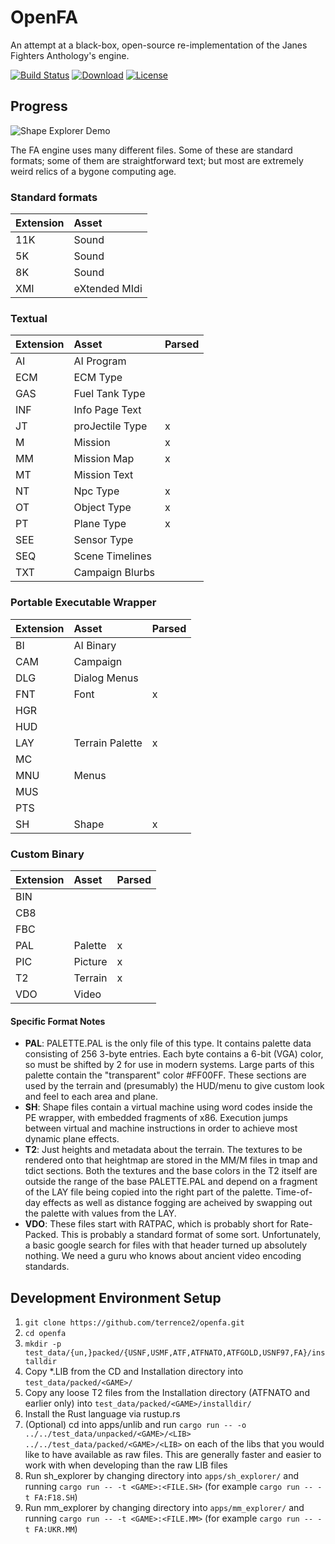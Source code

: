 # OpenFA

An attempt at a black-box, open-source re-implementation of the Janes Fighters Anthology's engine.

[![Build Status](https://badge.buildkite.com/5f5710df0c75ea999ada3ed52d0967537cdc7859253fcf89ab.svg)](https://buildkite.com/openfa/continuous-integration)
[![Download](https://img.shields.io/static/v1.svg?label=download&message=latest&color=important)](https://github.com/terrence2/openfa/releases/latest)
[![License](https://img.shields.io/static/v1.svg?label=license&message=GPLv3&color=informational)](https://github.com/terrence2/openfa/blob/master/LICENSE)

## Progress

![Shape Explorer Demo](assets/sh_explorer_demo-19-03-10.gif)

The FA engine uses many different files. Some of these are standard formats; some of them are straightforward text;
but most are extremely weird relics of a bygone computing age.

### Standard formats

| Extension | Asset           |
| --------- |:--------------- |
| 11K       | Sound           |
| 5K        | Sound           |
| 8K        | Sound           |
| XMI       | eXtended MIdi   |

### Textual

| Extension | Asset           | Parsed   |
| --------- |:--------------- | -------- |
| AI        | AI Program      |          |
| ECM       | ECM Type        |          |
| GAS       | Fuel Tank Type  |          |
| INF       | Info Page Text  |          |
| JT        | proJectile Type | x        |
| M         | Mission         | x        |
| MM        | Mission Map     | x        |
| MT        | Mission Text    |          |
| NT        | Npc Type        | x        |
| OT        | Object Type     | x        |
| PT        | Plane Type      | x        |
| SEE       | Sensor Type     |          |
| SEQ       | Scene Timelines |          |
| TXT       | Campaign Blurbs |          |

### Portable Executable Wrapper

| Extension | Asset           | Parsed   |
| --------- |:--------------- | -------- |
| BI        | AI Binary       |          |
| CAM       | Campaign        |          |
| DLG       | Dialog Menus    |          |
| FNT       | Font            | x        |
| HGR       |                 |          |
| HUD       |                 |          |
| LAY       | Terrain Palette | x        |
| MC        |                 |          |
| MNU       | Menus           |          |
| MUS       |                 |          |
| PTS       |                 |          |
| SH        | Shape           | x        |

### Custom Binary

| Extension | Asset           | Parsed   |
| --------- |:--------------- | -------- |
| BIN       |                 |          |
| CB8       |                 |          |
| FBC       |                 |          |
| PAL       | Palette         | x        |
| PIC       | Picture         | x        |
| T2        | Terrain         | x        |
| VDO       | Video           |          |

#### Specific Format Notes

* **PAL**: PALETTE.PAL is the only file of this type. It contains palette data consisting of 256 3-byte entries.
Each byte contains a 6-bit (VGA) color, so must be shifted by 2 for use in modern systems. Large parts of this
palette contain the "transparent" color #FF00FF. These sections are used by the terrain and (presumably) the HUD/menu
to give custom look and feel to each area and plane.
* **SH**: Shape files contain a virtual machine using word codes inside the PE wrapper, with embedded fragments of x86.
Execution jumps between virtual and machine instructions in order to achieve most dynamic plane effects.
* **T2**: Just heights and metadata about the terrain. The textures to be rendered onto that heightmap are stored
in the MM/M files in tmap and tdict sections. Both the textures and the base colors in the T2 itself are outside
the range of the base PALETTE.PAL and depend on a fragment of the LAY file being copied into the right part of
the palette. Time-of-day effects as well as distance fogging are acheived by swapping out the palette with values
from the LAY.
* **VDO**: These files start with RATPAC, which is probably short for Rate-Packed. This is probably a standard
format of some sort. Unfortunately, a basic google search for files with that header turned up absolutely
nothing. We need a guru who knows about ancient video encoding standards.

## Development Environment Setup

1) `git clone https://github.com/terrence2/openfa.git`
1) `cd openfa`
1) `mkdir -p test_data/{un,}packed/{USNF,USMF,ATF,ATFNATO,ATFGOLD,USNF97,FA}/installdir`
1) Copy *.LIB from the CD and Installation directory into `test_data/packed/<GAME>/`
1) Copy any loose T2 files from the Installation directory (ATFNATO and earlier only) into `test_data/packed/<GAME>/installdir/`
1) Install the Rust language via rustup.rs
1) (Optional) cd into apps/unlib and run `cargo run -- -o ../../test_data/unpacked/<GAME>/<LIB> ../../test_data/packed/<GAME>/<LIB>` on
    each of the libs that you would like to have available as raw files. This are generally faster and easier to work with when
    developing than the raw LIB files
1) Run sh_explorer by changing directory into `apps/sh_explorer/` and running `cargo run -- -t <GAME>:<FILE.SH>` (for example `cargo run -- -t FA:F18.SH`)
1) Run mm_explorer by changing directory into `apps/mm_explorer/` and running `cargo run -- -t <GAME>:<FILE.MM>` (for example `cargo run -- -t FA:UKR.MM`)